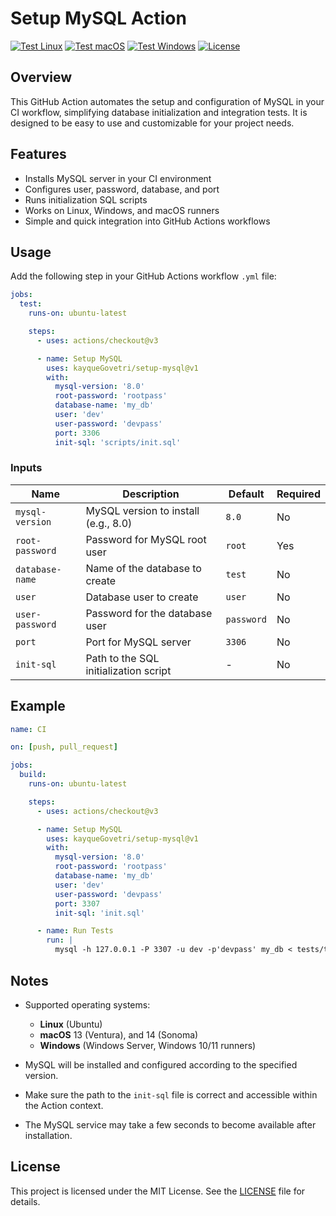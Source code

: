 
# Setup MySQL Action

[![Test Linux](https://github.com/kayqueGovetri/setup-mysql/actions/workflows/test-linux.yml/badge.svg?branch=main)](https://github.com/kayqueGovetri/setup-mysql/actions/workflows/test-linux.yml)
[![Test macOS](https://github.com/kayqueGovetri/setup-mysql/actions/workflows/test-macos.yml/badge.svg?branch=main)](https://github.com/kayqueGovetri/setup-mysql/actions/workflows/test-macos.yml)
[![Test Windows](https://github.com/kayqueGovetri/setup-mysql/actions/workflows/test-windows.yml/badge.svg?branch=main)](https://github.com/kayqueGovetri/setup-mysql/actions/workflows/test-windows.yml)
[![License](https://img.shields.io/github/license/kayqueGovetri/setup-mysql)](LICENSE)

## Overview

This GitHub Action automates the setup and configuration of MySQL in your CI workflow, simplifying database initialization and integration tests. It is designed to be easy to use and customizable for your project needs.
## Features

- Installs MySQL server in your CI environment
- Configures user, password, database, and port
- Runs initialization SQL scripts
- Works on Linux, Windows, and macOS runners
- Simple and quick integration into GitHub Actions workflows

## Usage

Add the following step in your GitHub Actions workflow `.yml` file:

```yaml
jobs:
  test:
    runs-on: ubuntu-latest

    steps:
      - uses: actions/checkout@v3

      - name: Setup MySQL
        uses: kayqueGovetri/setup-mysql@v1
        with:
          mysql-version: '8.0'
          root-password: 'rootpass'
          database-name: 'my_db'
          user: 'dev'
          user-password: 'devpass'
          port: 3306
          init-sql: 'scripts/init.sql'
```

### Inputs

| Name           | Description                                | Default  | Required |
| -------------- | ------------------------------------------| -------- | -------- |
| `mysql-version`| MySQL version to install (e.g., 8.0)      | `8.0`    | No       |
| `root-password`| Password for MySQL root user                | `root`   | Yes      |
| `database-name`| Name of the database to create              | `test`   | No       |
| `user`         | Database user to create                      | `user`   | No       |
| `user-password`| Password for the database user               | `password`| No      |
| `port`         | Port for MySQL server                        | `3306`   | No       |
| `init-sql`     | Path to the SQL initialization script       | -        | No       |

## Example

```yaml
name: CI

on: [push, pull_request]

jobs:
  build:
    runs-on: ubuntu-latest

    steps:
      - uses: actions/checkout@v3

      - name: Setup MySQL
        uses: kayqueGovetri/setup-mysql@v1
        with:
          mysql-version: '8.0'
          root-password: 'rootpass'
          database-name: 'my_db'
          user: 'dev'
          user-password: 'devpass'
          port: 3307
          init-sql: 'init.sql'

      - name: Run Tests
        run: |
          mysql -h 127.0.0.1 -P 3307 -u dev -p'devpass' my_db < tests/test.sql
```

## Notes

- Supported operating systems:
  - **Linux** (Ubuntu)
  - **macOS** 13 (Ventura), and 14 (Sonoma)
  - **Windows** (Windows Server, Windows 10/11 runners)

- MySQL will be installed and configured according to the specified version.
- Make sure the path to the `init-sql` file is correct and accessible within the Action context.
- The MySQL service may take a few seconds to become available after installation.

## License

This project is licensed under the MIT License. See the [LICENSE](LICENSE) file for details.
